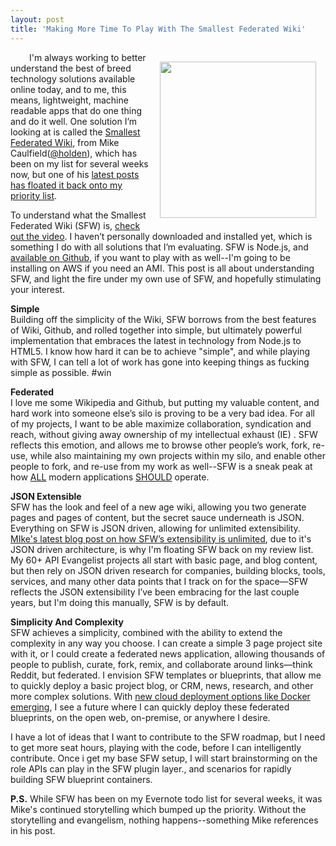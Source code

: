 ```yaml
---
layout: post
title: 'Making More Time To Play With The Smallest Federated Wiki'
---
```

<p><a style="padding: 15px;" href="http://www.caulfield.pw:3000/view/welcome-visitors"><img style="padding: 15px;" src="https://s3.amazonaws.com/kinlane-productions/smallest-federated-wiki/smallest-federated-wiki.png" alt="" width="250" align="right" /></a>I'm always working to better understand the best of breed technology solutions available online today, and to me, this means, lightweight, machine readable apps that do one thing and do it well. One solution I&rsquo;m looking at is called the&nbsp;<a href="http://www.caulfield.pw:3000/view/welcome-visitors">Smallest Federated Wiki</a>, from Mike Caulfield(<a href="https://twitter.com/holden">@holden</a>), which has been on my list for several weeks now, but one of his <a href="http://hapgood.us/2014/06/20/smallest-federated-wiki-as-a-universal-json-canvas/">latest posts has floated it back onto my priority list</a>.</p>
<p>To understand what the Smallest Federated Wiki (SFW) is, <a href="https://www.youtube.com/watch?v=ikA5rHA1uDg">check out the video</a>. I haven&rsquo;t personally downloaded and installed yet, which is something I do with all solutions that I&rsquo;m evaluating. SFW is Node.js, and <a href="https://github.com/fedwiki/wiki-node-server">available on Github</a>, if you want to play with as well--I'm going to be installing on AWS if you need an AMI. This post is all about understanding SFW, and light the fire under my own use of SFW, and hopefully stimulating your interest.</p>
<p><strong>Simple</strong><br /> Building off the simplicity of the Wiki, SFW borrows from the best features of Wiki, Github, and rolled together into simple, but ultimately powerful implementation that embraces the latest in technology from Node.js to HTML5. I know how hard it can be to achieve "simple", and while playing with SFW, I can tell a lot of work has gone into keeping things as fucking simple as possible. #win</p>
<p><strong>Federated</strong><br /> I love me some Wikipedia and Github, but putting my valuable content, and hard work into someone else&rsquo;s silo is proving to be a very bad idea. For all of my projects, I want to be able maximize collaboration, syndication and reach, without giving away ownership of my intellectual exhaust (IE) . SFW reflects this emotion, and allows me to browse other people&rsquo;s work, fork, re-use, while also maintaining my own projects within my silo, and enable other people to fork, and re-use from my work as well--SFW is a sneak peak at how <span style="text-decoration: underline;">ALL</span> modern applications <span style="text-decoration: underline;">SHOULD</span> operate.</p>
<p><strong>JSON Extensible</strong><br /> SFW has the look and feel of a new age wiki, allowing you two generate pages and pages of content, but the secret sauce underneath is JSON. Everything on SFW is JSON driven, allowing for unlimited extensibility. <a href="http://hapgood.us/2014/06/20/smallest-federated-wiki-as-a-universal-json-canvas/">MIke's latest blog post on how SFW&rsquo;s extensibility is unlimited</a>, due to it's JSON driven architecture, is why I'm floating SFW back on my review list. My 60+ API Evangelist projects all start with basic page, and blog content, but then rely on JSON driven research for companies, building blocks, tools, services, and many other data points that I track on for the space&mdash;SFW reflects the JSON extensibility I&rsquo;ve been embracing for the last couple years, but I'm doing this manually, SFW is by default.</p>
<p><strong>Simplicity And Complexity</strong><br /> SFW achieves a simplicity, combined with the ability to extend the complexity in any way you choose. I can create a simple 3 page project site with it, or I could create a federated news application, allowing thousands of people to publish, curate, fork, remix, and collaborate around links&mdash;think Reddit, but federated. I envision SFW templates or blueprints, that allow me to quickly deploy a basic project blog, or CRM, news, research, and other more complex solutions. With <a href="http://www.docker.com/">new cloud deployment options like Docker emerging</a>, I see a future where I can quickly deploy these federated blueprints, on the open web, on-premise, or anywhere I desire.</p>
<p>I have a lot of ideas that I want to contribute to the SFW roadmap, but I need to get more seat hours, playing with the code, before I can intelligently contribute. Once i get my base SFW setup, I will start brainstorming on the role APIs can play in the SFW plugin layer., and scenarios for rapidly building SFW blueprint containers.</p>
<p><strong>P.S.</strong> While SFW has been on my Evernote todo list for several weeks, it was Mike's continued storytelling which bumped up the priority. Without the storytelling and evangelism, nothing happens--something Mike references in his post.</p>
